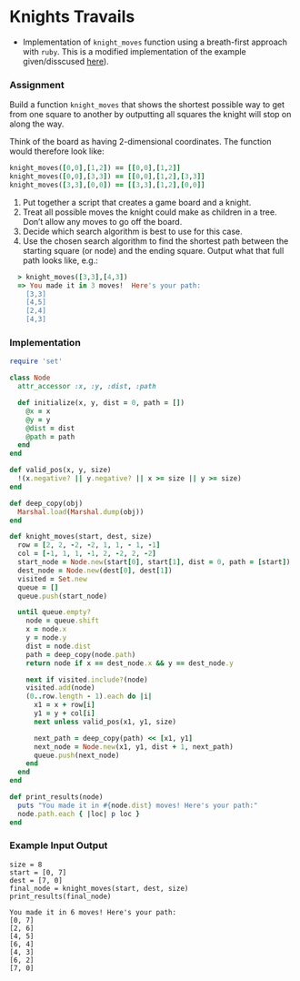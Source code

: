 # Knights Travails
* Implementation of `knight_moves` function using a breath-first approach with `ruby`. This is a modified implementation of the example given/disscused [here](https://www.techiedelight.com/chess-knight-problem-find-shortest-path-source-destination/)).

### Assignment
Build a function `knight_moves` that shows the shortest possible way to get from one square to another by outputting all squares the knight will stop on along the way.

Think of the board as having 2-dimensional coordinates. The function would therefore look like:

```ruby
knight_moves([0,0],[1,2]) == [[0,0],[1,2]]
knight_moves([0,0],[3,3]) == [[0,0],[1,2],[3,3]]
knight_moves([3,3],[0,0]) == [[3,3],[1,2],[0,0]]
```

1. Put together a script that creates a game board and a knight.
2. Treat all possible moves the knight could make as children in a tree. Don’t allow any moves to go off the board.
3. Decide which search algorithm is best to use for this case.
4. Use the chosen search algorithm to find the shortest path between the starting square (or node) and the ending square. Output what that full path looks like, e.g.:
```ruby
  > knight_moves([3,3],[4,3])
  => You made it in 3 moves!  Here's your path:
    [3,3]
    [4,5]
    [2,4]
    [4,3]
```

### Implementation

```ruby
require 'set'

class Node
  attr_accessor :x, :y, :dist, :path

  def initialize(x, y, dist = 0, path = [])
    @x = x
    @y = y
    @dist = dist
    @path = path
  end
end

def valid_pos(x, y, size)
  !(x.negative? || y.negative? || x >= size || y >= size)
end

def deep_copy(obj)
  Marshal.load(Marshal.dump(obj))
end

def knight_moves(start, dest, size)
  row = [2, 2, -2, -2, 1, 1, - 1, -1]
  col = [-1, 1, 1, -1, 2, -2, 2, -2]
  start_node = Node.new(start[0], start[1], dist = 0, path = [start])
  dest_node = Node.new(dest[0], dest[1])
  visited = Set.new
  queue = []
  queue.push(start_node)

  until queue.empty?
    node = queue.shift
    x = node.x
    y = node.y
    dist = node.dist
    path = deep_copy(node.path)
    return node if x == dest_node.x && y == dest_node.y

    next if visited.include?(node)
    visited.add(node)
    (0..row.length - 1).each do |i|
      x1 = x + row[i]
      y1 = y + col[i]
      next unless valid_pos(x1, y1, size)

      next_path = deep_copy(path) << [x1, y1]
      next_node = Node.new(x1, y1, dist + 1, next_path)
      queue.push(next_node)
    end
  end
end

def print_results(node)
  puts "You made it in #{node.dist} moves! Here's your path:"
  node.path.each { |loc| p loc }
end
```

### Example Input Output

```
size = 8
start = [0, 7]
dest = [7, 0]
final_node = knight_moves(start, dest, size)
print_results(final_node)

You made it in 6 moves! Here's your path:
[0, 7]
[2, 6]
[4, 5]
[6, 4]
[4, 3]
[6, 2]
[7, 0]
```